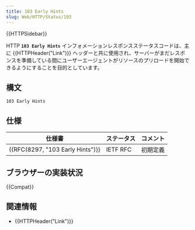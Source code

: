 ```yaml
---
title: 103 Early Hints
slug: Web/HTTP/Status/103
---
```


{{HTTPSidebar}}

HTTP **`103 Early Hints`** インフォメーションレスポンスステータスコードは、主に {{HTTPHeader("Link")}} ヘッダーと共に使用され、サーバーがまだレスポンスを準備している間にユーザーエージェントがリソースのプリロードを開始できるようにすることを目的としています。

## 構文

```
103 Early Hints
```

## 仕様

| 仕様書                           | ステータス | コメント |
| -------------------------------- | ---------- | -------- |
| {{RFC(8297, "103 Early Hints")}} | IETF RFC   | 初期定義 |

## ブラウザーの実装状況

{{Compat}}

## 関連情報

- {{HTTPHeader("Link")}}
